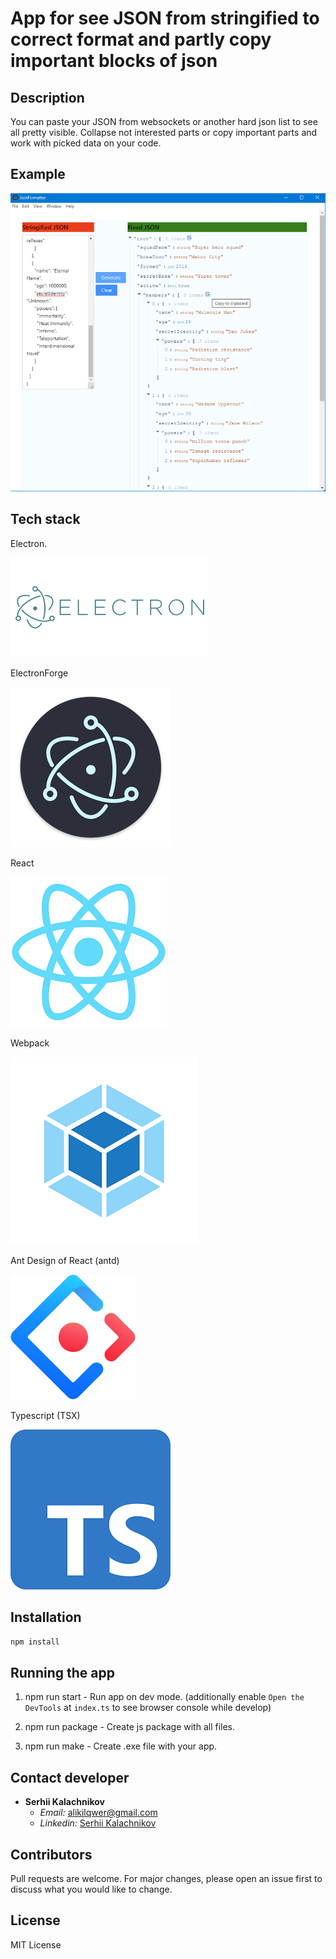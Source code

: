 
# App for see JSON from stringified to correct format and partly copy important blocks of json

## Description

You can paste your JSON from websockets or another hard json list to see all pretty visible.
Collapse not interested parts or copy important parts and work with picked data on your code.

## Example

![Example](public/Screenshot_1.png)

## Tech stack

Electron.

[![Electron](public/electron.png)](https://www.electronjs.org/)

ElectronForge

[![ElectronForge](public/spaces_-LBKK1y7h_XWAtuRJG9X_avatar.png)](https://www.electronforge.io/)

React

[![React](public/method-draw-image.png)](https://ru.reactjs.org/)

Webpack

[![Webpack](public/k-tm2gvbb_ky6gdrd-tzqrzjkf4.png)](https://ru.reactjs.org/)

Ant Design of React (antd)

[![Ant Design](public/KDpgvguMpGfqaHPjicRK.png)](https://webpack.js.org/)

Typescript (TSX)

[![Typescript](public/Typescript_logo_2020.png)](https://webpack.js.org/)

## Installation

```bash
npm install
```

## Running the app

1. npm run start - Run app on dev mode.
(additionally enable `Open the DevTools` at `index.ts` to see browser console while develop)

2. npm run package - Create js package with all files.

3. npm run make - Create .exe file with your app.

## Contact developer

- **Serhii Kalachnikov**
  - _Email:_ [alikilqwer@gmail.com](mailto:alikilqwer@gmail.com?subject=[GitHub]%20JsonFormatter)
  - _Linkedin:_ [Serhii Kalachnikov](https://www.linkedin.com/in/serhii-kalachnikov-1383ba89/)

## Contributors

Pull requests are welcome. For major changes, please open an issue first to discuss what you would like to change.

## License

MIT License
